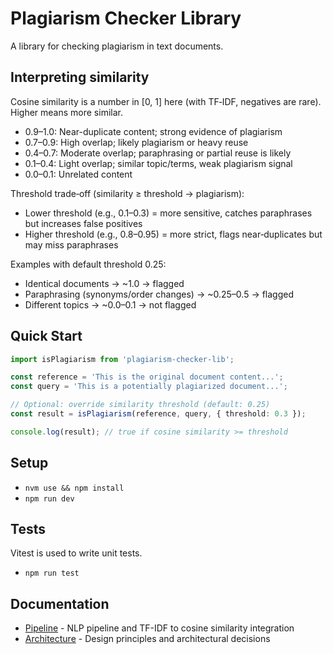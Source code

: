 # Plagiarism Checker Library
A library for checking plagiarism in text documents.

## Interpreting similarity

Cosine similarity is a number in [0, 1] here (with TF‑IDF, negatives are rare). Higher means more similar.

- 0.9–1.0: Near-duplicate content; strong evidence of plagiarism
- 0.7–0.9: High overlap; likely plagiarism or heavy reuse
- 0.4–0.7: Moderate overlap; paraphrasing or partial reuse is likely
- 0.1–0.4: Light overlap; similar topic/terms, weak plagiarism signal
- 0.0–0.1: Unrelated content

Threshold trade‑off (similarity ≥ threshold → plagiarism):
- Lower threshold (e.g., 0.1–0.3) = more sensitive, catches paraphrases but increases false positives
- Higher threshold (e.g., 0.8–0.95) = more strict, flags near‑duplicates but may miss paraphrases

Examples with default threshold 0.25:
- Identical documents → ~1.0 → flagged
- Paraphrasing (synonyms/order changes) → ~0.25–0.5 → flagged
- Different topics → ~0.0–0.1 → not flagged

## Quick Start

```ts
import isPlagiarism from 'plagiarism-checker-lib';

const reference = 'This is the original document content...';
const query = 'This is a potentially plagiarized document...';

// Optional: override similarity threshold (default: 0.25)
const result = isPlagiarism(reference, query, { threshold: 0.3 });

console.log(result); // true if cosine similarity >= threshold
```

## Setup
- `nvm use && npm install`
- `npm run dev`

## Tests
Vitest is used to write unit tests.

- `npm run test`

## Documentation

- [Pipeline](./docs/pipeline.md) - NLP pipeline and TF-IDF to cosine similarity integration
- [Architecture](./docs/architecture.md) - Design principles and architectural decisions
